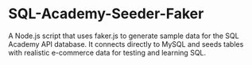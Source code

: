 # SQL-Academy-Seeder-Faker
A Node.js script that uses faker.js to generate sample data for the SQL Academy API database. It connects directly to MySQL and seeds tables with realistic e-commerce data for testing and learning SQL.
